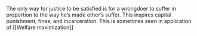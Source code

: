 The only way for justice to be satisfied is for a wrongdoer to suffer in proportion to the way he’s made other’s suffer. This inspires capital punishment, fines, and incarceration. This is sometimes seen in application of [[Welfare maximization]]
